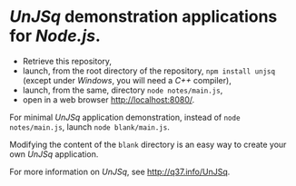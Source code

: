 # *UnJSq* demonstration applications for *Node.js*.

  * Retrieve this repository,
  * launch, from the root directory of the repository, `npm install unjsq` (except under *Windows*, you will need a *C++* compiler),
  * launch, from the same, directory `node notes/main.js`,
  * open in a web browser <http://localhost:8080/>.
  
For minimal *UnJSq* application demonstration, instead of `node notes/main.js`, launch `node blank/main.js`.

Modifying the content of the `blank` directory is an easy way to create your own *UnJSq* application.

For more information on *UnJSq*, see <http://q37.info/UnJSq>.
